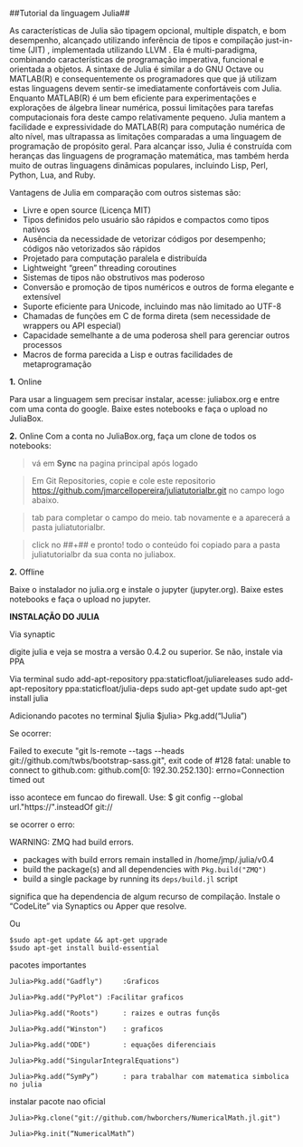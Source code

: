 ##Tutorial da linguagem Julia##

As características de Julia são tipagem opcional, multiple dispatch, e bom desempenho, alcançado utilizando inferência de tipos e compilação just-in-time (JIT) , implementada utilizando LLVM . Ela é multi-paradigma, combinando características de programação imperativa, funcional e orientada a objetos. A sintaxe de Julia é similar a do GNU Octave ou MATLAB(R) e consequentemente os programadores que que já utilizam estas linguagens devem sentir-se imediatamente confortáveis com Julia. Enquanto MATLAB(R) é um bem eficiente para experimentações e explorações de álgebra linear numérica, possui limitações para tarefas computacionais fora deste campo relativamente pequeno. Julia mantem a facilidade e expressividade do MATLAB(R) para computação numérica de alto nível, mas ultrapassa as limitações comparadas a uma linguagem de programação de propósito geral. Para alcançar isso, Julia é construída com heranças das linguagens de programação matemática, mas também herda muito de outras linguagens dinâmicas populares, incluindo Lisp, Perl, Python, Lua, and Ruby.

Vantagens de Julia em comparação com outros sistemas são:

*   Livre e open source (Licença MIT)
*   Tipos definidos pelo usuário são rápidos e compactos como tipos nativos
*   Ausência da necessidade de vetorizar códigos por desempenho; códigos não vetorizados são rápidos
*   Projetado para computação paralela e distribuída
*   Lightweight “green” threading coroutines
*   Sistemas de tipos não obstrutivos mas poderoso
*   Conversão e promoção de tipos numéricos e outros de forma elegante e extensível
*   Suporte eficiente para Unicode, incluindo mas não limitado ao UTF-8
*   Chamadas de funções em C de forma direta (sem necessidade de wrappers ou API especial)
*   Capacidade semelhante a de uma poderosa shell para gerenciar outros processos
*   Macros de forma parecida a Lisp e outras facilidades de metaprogramação



**1.** Online

Para usar a linguagem sem precisar instalar, acesse: juliabox.org e entre com uma conta do google. Baixe estes notebooks e faça o upload no JuliaBox.

**2.** Online
Com a conta no JuliaBox.org, faça um clone de todos os notebooks:
> vá em **Sync** na pagina principal após logado
    
> Em Git Repositories, copie e cole este repositorio https://github.com/jmarcellopereira/juliatutorialbr.git no campo logo abaixo.
    
> tab para completar o campo do meio. tab novamente e a aparecerá a pasta juliatutorialbr. 

> click no ##+## e pronto! todo o conteúdo foi copiado para a pasta juliatutorialbr da sua conta no juliabox.

**2.** Offline

Baixe o instalador no julia.org e instale o jupyter (jupyter.org). Baixe estes notebooks e faça o upload no jupyter.

**INSTALAÇÃO DO JULIA**

Via synaptic

digite julia e veja se mostra a versão 0.4.2 ou superior. Se não, instale via PPA

Via terminal
	sudo add-apt-repository ppa:staticfloat/juliareleases
	sudo add-apt-repository ppa:staticfloat/julia-deps
	sudo apt-get update
	sudo apt-get install julia
    
Adicionando pacotes no terminal
	$julia
	$julia> Pkg.add(“IJulia”)
    
Se ocorrer:

Failed to execute "git ls-remote --tags --heads git://github.com/twbs/bootstrap-sass.git", exit code of #128 fatal: unable to connect to github.com: github.com[0: 192.30.252.130]: errno=Connection timed out

isso acontece em funcao do firewall. Use:
	$ git config --global url."https://".insteadOf git://
    
se ocorrer o erro:

WARNING: ZMQ had build errors.
 - packages with build errors remain installed in /home/jmp/.julia/v0.4
 - build the package(s) and all dependencies with `Pkg.build("ZMQ")`
 - build a single package by running its `deps/build.jl` script
 
significa que ha dependencia de algum recurso de compilação. Instale o “CodeLite” via Synaptics ou Apper que resolve.

Ou 

	$sudo apt-get update && apt-get upgrade
	$sudo apt-get install build-essential
    
pacotes importantes

	Julia>Pkg.add("Gadfly")		:Graficos
    
	Julia>Pkg.add("PyPlot")	:Facilitar graficos
    
	Julia>Pkg.add("Roots")		: raizes e outras funçõs
    
	Julia>Pkg.add("Winston")	: graficos	
    
	Julia>Pkg.add("ODE")		: equações diferenciais
    
	Julia>Pkg.add("SingularIntegralEquations")
    
	Julia>Pkg.add(“SymPy”) 		: para trabalhar com matematica simbolica no julia
    
instalar pacote nao oficial

	Julia>Pkg.clone("git://github.com/hwborchers/NumericalMath.jl.git")
    
	Julia>Pkg.init(“NumericalMath”)